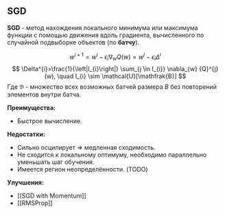 ## SGD
**SGD** - метод нахождения локального минимума или максимума функции с помощью движения вдоль градиента, вычисленного по случайной подвыборке объектов (по **батчу**).

$$
w^{i+1}=w^{i}-\epsilon_{i} \nabla_{w} {Q}(w)=w^{i}-\epsilon_{i} \Delta^{i}
$$
$$
\Delta^{i}=\frac{1}{\left|I_{i}\right|} \sum_{j \in I_{i}} \nabla_{w} {Q}^{j}(w), \quad I_{i} \sim \mathcal{U}[\mathfrak{B}]
$$
Где $\mathfrak{B}$ - множество всех возможных батчей размера $B$ без повторений элементов внутри батча.

**Преимущества:**
* Быстрое вычисление.

**Недостатки:**
* Сильно осцилирует => медленная сходимость.
* Не сходится к локальному оптимуму, необходимо параллельно уменьшать шаг обучения.
* Имеется регион неопределённости. (TODO)

**Улучшения:**
* [[SGD with Momentum]]
* [[RMSProp]]